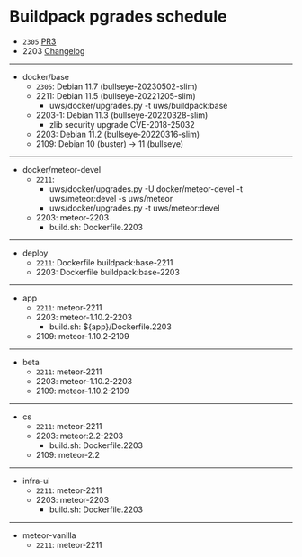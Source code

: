 # Buildpack pgrades schedule

* `2305` [PR3](https://github.com/TalkingPts/Buildpack/pull/3)
* 2203 [Changelog](../compare/81af1d8b7c139a0...b6f62a5f2aa686b)

---

* docker/base
    * `2305`: Debian 11.7 (bullseye-20230502-slim)
    * 2211: Debian 11.5 (bullseye-20221205-slim)
        * uws/docker/upgrades.py -t uws/buildpack:base
    * 2203-1: Debian 11.3 (bullseye-20220328-slim)
        * zlib security upgrade CVE-2018-25032
    * 2203: Debian 11.2 (bullseye-20220316-slim)
    * 2109: Debian 10 (buster) -> 11 (bullseye)

---

* docker/meteor-devel
    * `2211`:
        * uws/docker/upgrades.py -U docker/meteor-devel -t uws/meteor:devel -s uws/meteor
        * uws/docker/upgrades.py -t uws/meteor:devel
    * 2203: meteor-2203
        * build.sh: Dockerfile.2203

---

* deploy
    * `2211`: Dockerfile buildpack:base-2211
    * 2203: Dockerfile buildpack:base-2203

---

* app
    * `2211`: meteor-2211
    * 2203: meteor-1.10.2-2203
        * build.sh: ${app}/Dockerfile.2203
    * 2109: meteor-1.10.2-2109

---

* beta
    * `2211`: meteor-2211
    * 2203: meteor-1.10.2-2203
    * 2109: meteor-1.10.2-2109

---

* cs
    * `2211`: meteor-2211
    * 2203: meteor:2.2-2203
        * build.sh: Dockerfile.2203
    * 2109: meteor-2.2

---

* infra-ui
    * `2211`: meteor-2211
    * 2203: meteor-2203
        * build.sh: Dockerfile.2203

---

* meteor-vanilla
    * `2211`: meteor-2211
